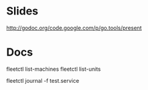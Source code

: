 # Slides

http://godoc.org/code.google.com/p/go.tools/present
# Docs

fleetctl list-machines
fleetctl list-units

fleetctl journal -f test.service
